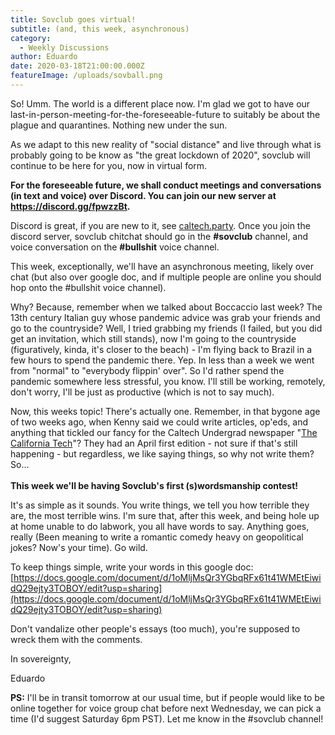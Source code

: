 ```yaml
---
title: Sovclub goes virtual!
subtitle: (and, this week, asynchronous)
category:
  - Weekly Discussions
author: Eduardo
date: 2020-03-18T21:00:00.000Z
featureImage: /uploads/sovball.png
---
```

So! Umm. The world is a different place now. I'm glad we got to have our last-in-person-meeting-for-​the-foreseeable-future to suitably be about the plague and quarantines. Nothing new under the sun.



As we adapt to this new reality of "social distance" and live through what is probably going to be know as "the great lockdown of 2020", sovclub will continue to be here for you, now in virtual form.



**For the foreseeable future, we shall conduct meetings and conversations (in text and voice) over Discord. You can join our new server at <https://discord.gg/fpwzzBt>.**​



Discord is great, if you are new to it, see [caltech.party](http://caltech.party/). Once you join the discord server, sovclub chitchat should go in the **\#sovclub** channel, and voice conversation on the **\#bullshit** voice channel.



This week, exceptionally, we'll have an asynchronous meeting, likely over chat (but also over google doc, and if multiple people are online you should hop onto the #bullshit voice channel).



Why? Because, remember when we talked about Boccaccio last week? The 13th century Italian guy whose pandemic advice was grab your friends and go to the countryside? Well, I tried grabbing my friends (I failed, but you did get an invitation, which still stands), now I'm going to the countryside (figuratively, kinda, it's closer to the beach) - I'm flying back to Brazil in a few hours to spend the pandemic there. Yep. In less than a week we went from "normal" to "everybody flippin' over". So I'd rather spend the pandemic somewhere less stressful, you know. I'll still be working, remotely, don't worry, I'll be just as productive (which is not to say much).



Now, this weeks topic! There's actually one. Remember, in that bygone age of two weeks ago, when Kenny said we could write articles, op'eds, and anything that tickled our fancy for the Caltech Undergrad newspaper "[The California Tech](http://tech.caltech.edu/)"? They had an April first edition - not sure if that's still happening - but regardless, we like saying things, so why not write them? So...\
\
**This week we'll be having Sovclub's first (s)wordsmanship contest!**



It's as simple as it sounds. You write things, we tell you how terrible they are, the most terrible wins. I'm sure that, after this week, and being hole up at home unable to do labwork, you all have words to say. Anything goes, really (Been meaning to write a romantic comedy heavy on geopolitical jokes? Now's your time). Go wild.



To keep things simple, write your words in this google doc:\
[https://docs.google.com/​document/d/​1oMljMsQr3YGbqRFx61t41WMEtEiwi​dQ29ejty3TOBOY/edit?usp=​sharing](https://docs.google.com/document/d/1oMljMsQr3YGbqRFx61t41WMEtEiwidQ29ejty3TOBOY/edit?usp=sharing)



Don't vandalize other people's essays (too much), you're supposed to wreck them with the comments.



In sovereignty,



Eduardo



**PS:** I'll be in transit tomorrow at our usual time, but if people would like to be online together for voice group chat before next Wednesday, we can pick a time (I'd suggest Saturday 6pm PST). Let me know in the #sovclub channel!